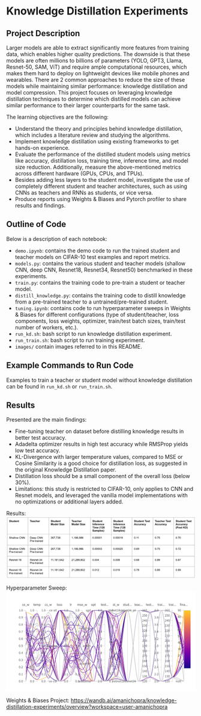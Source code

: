 # Knowledge Distillation Experiments

## Project Description
Larger models are able to extract significantly more features from training data, which enables higher quality predictions. The downside is that these models are often millions to billions of parameters (YOLO, GPT3, Llama, Resnet-50, SAM, ViT) and require ample computational resources, which makes them hard to deploy on lightweight devices like mobile phones and wearables. There are 2 common approaches to reduce the size of these models while maintaining similar performance: knowledge distillation and model compression. This project focuses on leveraging knowledge distillation techniques to determine which distilled models can achieve similar performance to their larger counterparts for the same task. 

The learning objectives are the following:
- Understand the theory and principles behind knowledge distillation, which includes a literature review and studying the algorithms.
- Implement knowledge distillation using existing frameworks to get hands-on experience.
- Evaluate the performance of the distilled student models using metrics like accuracy, distillation loss, training time, inference time, and model size reduction. Additionally, measure the above-mentioned metrics across different hardware (GPUs, CPUs, and TPUs).
- Besides adding less layers to the student model, investigate the use of completely different student and teacher architectures, such as using CNNs as teachers and RNNs as students, or vice versa.
- Produce reports using Weights & Biases and Pytorch profiler to share results and findings.

## Outline of Code
Below is a description of each notebook:
- `demo.ipynb`: contains the demo code to run the trained student and teacher models on CIFAR-10 test examples and report metrics.
- `models.py`: contains the various student and teacher models (shallow CNN, deep CNN, Resnet18, Resnet34, Resnet50) benchmarked in these experiments.
- `train.py`: contains the training code to pre-train a student or teacher model.
- `distill_knowledge.py`: contains the training code to distill knowledge from a pre-trained teacher to a untrained/pre-trained student.
- `tuning.ipynb`: contains code to run hyperparameter sweeps in Weights & Biases for different configurations (type of student/teacher, loss components, loss weights, optimizer, train/test batch sizes, train/test number of workers, etc.).
- `run_kd.sh`: bash script to run knowledge distillation experiment.
- `run_train.sh`: bash script to run training experiment.
- `images/` contain images referred to in this README.

## Example Commands to Run Code

Examples to train a teacher or student model without knowledge distillation can be found in `run_kd.sh` or `run_train.sh`.

## Results
Presented are the main findings:
- Fine-tuning teacher on dataset before distilling knowledge results in better test accuracy.
- Adadelta optimizer results in high test accuracy while RMSProp yields low test accuracy.
- KL-Divergence with larger temperature values, compared to MSE or Cosine Similarity is a good choice for distillation loss, as suggested in the original Knowledge Distillation paper.
- Distillation loss should be a small component of the overall loss (below 30%).
- Limitations: this study is restricted to CIFAR-10, only applies to CNN and Resnet models, and leveraged the vanilla model implementations with no optimizations or additional layers added.

Results:
![Results](./images/results.png)

Hyperparameter Sweep:
![Results](./images/sweep.png)

Weights & Biases Project: https://wandb.ai/amanichopra/knowledge-distillation-experiments/overview?workspace=user-amanichopra






